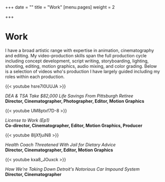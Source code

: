 +++
date = ""
title = "Work"
[menu.pages]
weight = 2

+++
# Work

I have a broad artistic range with expertise in animation, cinematography and editing. My video-production skills span the full production cycle including concept development, script writing, storyboarding, lighting, shooting, editing, motion graphics, audio mixing, and color grading. Below is a selection of videos who's production I have largely guided including my roles within each production.

  
{{< youtube hsre7I0UUJA >}}

_DEA & TSA Take $82,000 Life Savings From Pittsburgh Retiree_  
**Director, Cinematographer, Photographer, Editor, Motion Graphics**

  
{{< youtube UM8ptxf7D-8 >}}

_License to Work (Ep1)_  
**Co-director, Cinematographer, Editor, Motion Graphics, Producer**

  
{{< youtube 8IjXfjuiN8 >}}

_Health Coach Threatened With Jail for Dietary Advice_  
**Director, Cinematographer, Editor, Motion Graphics**

  
{{< youtube kxa8_JOuxck >}}

_How We're Taking Down Detroit's Notorious Car Impound System_  
**Director, Cinematographer**